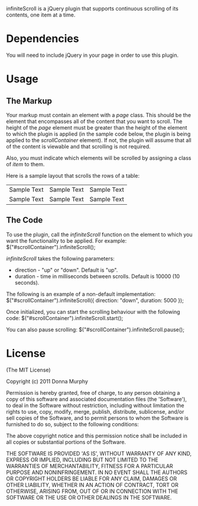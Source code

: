 infiniteScroll is a jQuery plugin that supports continuous scrolling of its contents, one item at a time.

Dependencies
============
You will need to include jQuery in your page in order to use this plugin.

Usage
=====
The Markup
----------
Your markup must contain an element with a *page* class. This should be the element that encompasses all of the content that you want to scroll. The height of the *page* element must be greater than the height of the element to which the plugin is applied (in the sample code below, the plugin is being applied to the *scrollContainer* element). If not, the plugin will assume that all of the content is viewable and that scrolling is not required.

Also, you must indicate which elements will be scrolled by assigning a class of *item* to them.

Here is a sample layout that scrolls the rows of a table:
    <div id="scrollContainer">
        <table class="page">
            <tbody>
                <tr class="item">
                    <td>Sample Text</td>
		    <td>Sample Text</td>
		    <td>Sample Text</td>
                </tr>
                <tr class="item">
                    <td>Sample Text</td>
		    <td>Sample Text</td>
		    <td>Sample Text</td>
                </tr>
            </tbody>
        </table>
    </div>

The Code
--------
To use the plugin, call the *infiniteScroll* function on the element to which you want the functionality to be applied. For example:
    $("#scrollContainer").infiniteScroll();

*infiniteScroll* takes the following parameters:
*  direction - "up" or "down". Default is "up".
*  duration - time in milliseconds between scrolls. Default is 10000 (10 seconds).

The following is an example of a non-default implementation:
    $("#scrollContainer").infiniteScroll({
        direction: "down",
        duration: 5000
    });

Once initialized, you can start the scrolling behaviour with the following code:
    $("#scrollContainer").infiniteScroll.start();

You can also pause scrolling:
    $("#scrollContainer").infiniteScroll.pause();

License
=======
(The MIT License)

Copyright (c) 2011 Donna Murphy

Permission is hereby granted, free of charge, to any person obtaining a copy of this software and associated documentation files (the 'Software'), to deal in the Software without restriction, including without limitation the rights to use, copy, modify, merge, publish, distribute, sublicense, and/or sell copies of the Software, and to permit persons to whom the Software is furnished to do so, subject to the following conditions:

The above copyright notice and this permission notice shall be included in all copies or substantial portions of the Software.

THE SOFTWARE IS PROVIDED 'AS IS', WITHOUT WARRANTY OF ANY KIND, EXPRESS OR IMPLIED, INCLUDING BUT NOT LIMITED TO THE WARRANTIES OF MERCHANTABILITY, FITNESS FOR A PARTICULAR PURPOSE AND NONINFRINGEMENT. IN NO EVENT SHALL THE AUTHORS OR COPYRIGHT HOLDERS BE LIABLE FOR ANY CLAIM, DAMAGES OR OTHER LIABILITY, WHETHER IN AN ACTION OF CONTRACT, TORT OR OTHERWISE, ARISING FROM, OUT OF OR IN CONNECTION WITH THE SOFTWARE OR THE USE OR OTHER DEALINGS IN THE SOFTWARE.